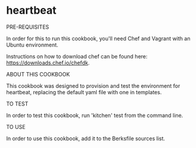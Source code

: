 # heartbeat

PRE-REQUISITES

In order for this to run this cookbook, you'll need Chef and Vagrant with an Ubuntu environment.

Instructions on how to download chef can be found here: https://downloads.chef.io/chefdk.

ABOUT THIS COOKBOOK

This cookbook was designed to provision and test the environment for heartbeat, replacing the default yaml file with one in templates.


TO TEST

In order to test this cookbook, run 'kitchen' test from the command line.

TO USE

In order to use this cookbook, add it to the Berksfile sources list.
